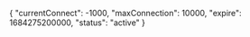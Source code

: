 {
  "currentConnect": -1000,
  "maxConnection": 10000,
  "expire": 1684275200000,
  "status": "active"
}
